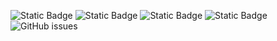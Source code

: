 ![Static Badge](https://img.shields.io/badge/blacklists-60-000000) ![Static Badge](https://img.shields.io/badge/blacklisted-2609214-cc0000) ![Static Badge](https://img.shields.io/badge/whitelisted-2244-00CC00) ![Static Badge](https://img.shields.io/badge/streaming_blacklist-28107-000000) ![GitHub issues](https://img.shields.io/github/issues/fabriziosalmi/blacklists)
